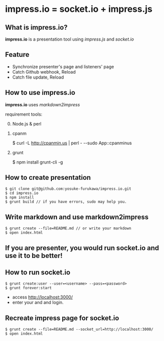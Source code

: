 impress.io = socket.io + impress.js
===================================

What is impress.io?
---------

**impress.io** is a presentation tool using *impress.js* and *socket.io*

Feature
--------

+ Synchronize presenter's page and listeners' page
+ Catch Github webhook, Reload
+ Catch file update, Reload

How to use impress.io
---------
<!-- data-x="1000" -->
<!-- data-y="3000" -->
<!-- data-z="500" -->
<!-- data-scale="3" -->
<!-- data-rotate="90" -->

**impress.io** uses *markdown2impress*


requirement tools:

0. Node.js & perl

1. cpanm

    $ curl -L http://cpanmin.us | perl - --sudo App::cpanminus

2. grunt

    $ npm install grunt-cli -g

How to create presentation
---------

    $ git clone git@github.com:yosuke-furukawa/impress.io.git
    $ cd impress.io
    $ npm install
    $ grunt build // if you have errors, sudo may help you.

Write markdown and use markdown2impress
--------

    $ grunt create --file=README.md // or write your markdown
    $ open index.html

If you are presenter, you would run socket.io and use it to be better!
--------

How to run socket.io
--------

    $ grunt create:user --user=<username> --pass=<password>
    $ grunt forever:start

+ access [http://localhost:3000/](http://localhost:3000/)
+ enter your <username> and <password> and login.

Recreate impress page for socket.io
-------

    $ grunt create --file=README.md --socket_url=http://localhost:3000/
    $ open index.html



